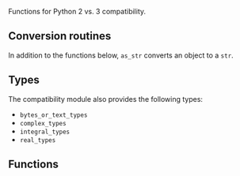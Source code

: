 Functions for Python 2 vs. 3 compatibility.
## Conversion routines
In addition to the functions below, `as_str` converts an object to a `str`.
## Types
The compatibility module also provides the following types:
- `bytes_or_text_types`
- `complex_types`
- `integral_types`
- `real_types`
## Functions
